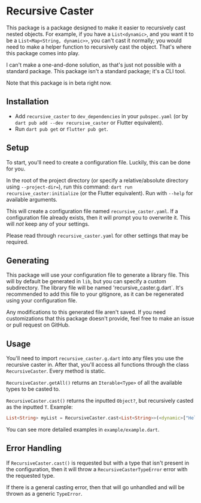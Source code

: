 # Recursive Caster

This package is a package designed to make it easier to recursively cast nested objects. For example, if you have a `List<dynamic>`, and you want it to be a `List<Map<String, dynamic>>`, you can't cast it normally; you would need to make a helper function to recursively cast the object. That's where this package comes into play.

I can't make a one-and-done solution, as that's just not possible with a standard package. This package isn't a standard package; it's a CLI tool.

Note that this package is in beta right now.

## Installation

- Add `recursive_caster` to `dev_dependencies` in your `pubspec.yaml` (or by `dart pub add --dev recursive_caster` or Flutter equivalent).
- Run `dart pub get` or `flutter pub get`.

## Setup

To start, you'll need to create a configuration file. Luckily, this can be done for you.

In the root of the project directory (or specify a relative/absolute directory using `--project-dir=`), run this command: `dart run recursive_caster:initialize` (or the Flutter equivalent). Run with `--help` for available arguments.

This will create a configuration file named `recursive_caster.yaml`. If a configuration file already exists, then it will prompt you to overwrite it. This will *not* keep any of your settings.

Please read through `recursive_caster.yaml` for other settings that may be required.

## Generating

This package will use your configuration file to generate a library file. This will by default be generated in `lib`, but you can specify a custom subdirectory. The library file will be named 'recursive_caster.g.dart`. It's recommended to add this file to your gitignore, as it can be regenerated using your configuration file.

Any modifications to this generated file aren't saved. If you need customizations that this package doesn't provide, feel free to make an issue or pull request on GitHub.

## Usage

You'll need to import `recursive_caster.g.dart` into any files you use the recursive caster in. After that, you'll access all functions through the class `RecursiveCaster`. Every method is static.

`RecursiveCaster.getAll()` returns an `Iterable<Type>` of all the available types to be casted to.

`RecursiveCaster.cast()` returns the inputted `Object?`, but recursively casted as the inputted `T`. Example:

```dart
List<String> myList = RecursiveCaster.cast<List<String>>(<dynamic>["Hello", "world!"]);
```

You can see more detailed examples in `example/example.dart`.

## Error Handling

If `RecursiveCaster.cast()` is requested but with a type that isn't present in the configuration, then it will throw a `RecursiveCasterTypeError` error with the requested type.

If there is a general casting error, then that will go unhandled and will be thrown as a generic `TypeError`.